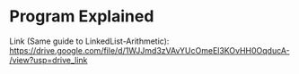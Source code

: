 # Program Explained
Link (Same guide to LinkedList-Arithmetic): https://drive.google.com/file/d/1WJJmd3zVAvYUcOmeEl3KOvHH0OqducA-/view?usp=drive_link
